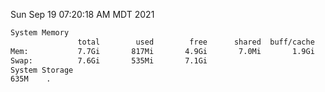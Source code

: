 Sun Sep 19 07:20:18 AM MDT 2021
```bash
System Memory
               total        used        free      shared  buff/cache   available
Mem:           7.7Gi       817Mi       4.9Gi       7.0Mi       1.9Gi       6.6Gi
Swap:          7.6Gi       535Mi       7.1Gi
System Storage
635M	.
```
```bash
